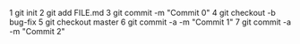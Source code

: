 1 git init
2 git add FILE.md
3 git commit -m "Commit 0"
4 git checkout -b bug-fix
5 git checkout master
6 git commit -a -m "Commit 1"
7 git commit -a -m "Commit 2"
